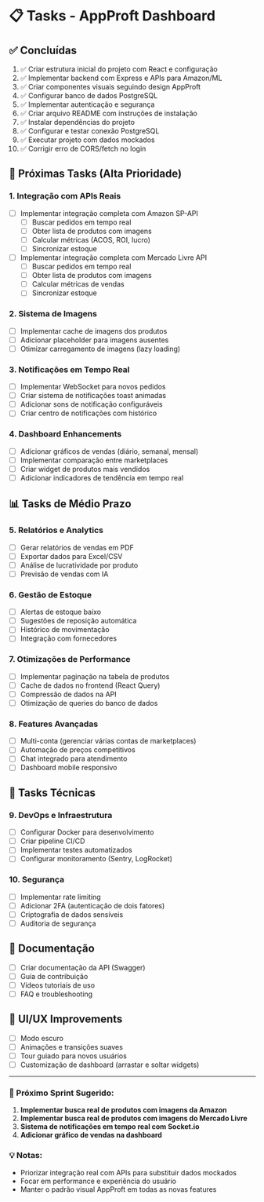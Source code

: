 # 📋 Tasks - AppProft Dashboard

## ✅ Concluídas

1. ✅ Criar estrutura inicial do projeto com React e configuração
2. ✅ Implementar backend com Express e APIs para Amazon/ML
3. ✅ Criar componentes visuais seguindo design AppProft
4. ✅ Configurar banco de dados PostgreSQL
5. ✅ Implementar autenticação e segurança
6. ✅ Criar arquivo README com instruções de instalação
7. ✅ Instalar dependências do projeto
8. ✅ Configurar e testar conexão PostgreSQL
9. ✅ Executar projeto com dados mockados
10. ✅ Corrigir erro de CORS/fetch no login

## 🚀 Próximas Tasks (Alta Prioridade)

### 1. Integração com APIs Reais
- [ ] Implementar integração completa com Amazon SP-API
  - [ ] Buscar pedidos em tempo real
  - [ ] Obter lista de produtos com imagens
  - [ ] Calcular métricas (ACOS, ROI, lucro)
  - [ ] Sincronizar estoque
- [ ] Implementar integração completa com Mercado Livre API
  - [ ] Buscar pedidos em tempo real
  - [ ] Obter lista de produtos com imagens
  - [ ] Calcular métricas de vendas
  - [ ] Sincronizar estoque

### 2. Sistema de Imagens
- [ ] Implementar cache de imagens dos produtos
- [ ] Adicionar placeholder para imagens ausentes
- [ ] Otimizar carregamento de imagens (lazy loading)

### 3. Notificações em Tempo Real
- [ ] Implementar WebSocket para novos pedidos
- [ ] Criar sistema de notificações toast animadas
- [ ] Adicionar sons de notificação configuráveis
- [ ] Criar centro de notificações com histórico

### 4. Dashboard Enhancements
- [ ] Adicionar gráficos de vendas (diário, semanal, mensal)
- [ ] Implementar comparação entre marketplaces
- [ ] Criar widget de produtos mais vendidos
- [ ] Adicionar indicadores de tendência em tempo real

## 📊 Tasks de Médio Prazo

### 5. Relatórios e Analytics
- [ ] Gerar relatórios de vendas em PDF
- [ ] Exportar dados para Excel/CSV
- [ ] Análise de lucratividade por produto
- [ ] Previsão de vendas com IA

### 6. Gestão de Estoque
- [ ] Alertas de estoque baixo
- [ ] Sugestões de reposição automática
- [ ] Histórico de movimentação
- [ ] Integração com fornecedores

### 7. Otimizações de Performance
- [ ] Implementar paginação na tabela de produtos
- [ ] Cache de dados no frontend (React Query)
- [ ] Compressão de dados na API
- [ ] Otimização de queries do banco de dados

### 8. Features Avançadas
- [ ] Multi-conta (gerenciar várias contas de marketplaces)
- [ ] Automação de preços competitivos
- [ ] Chat integrado para atendimento
- [ ] Dashboard mobile responsivo

## 🔧 Tasks Técnicas

### 9. DevOps e Infraestrutura
- [ ] Configurar Docker para desenvolvimento
- [ ] Criar pipeline CI/CD
- [ ] Implementar testes automatizados
- [ ] Configurar monitoramento (Sentry, LogRocket)

### 10. Segurança
- [ ] Implementar rate limiting
- [ ] Adicionar 2FA (autenticação de dois fatores)
- [ ] Criptografia de dados sensíveis
- [ ] Auditoria de segurança

## 📝 Documentação
- [ ] Criar documentação da API (Swagger)
- [ ] Guia de contribuição
- [ ] Vídeos tutoriais de uso
- [ ] FAQ e troubleshooting

## 🎨 UI/UX Improvements
- [ ] Modo escuro
- [ ] Animações e transições suaves
- [ ] Tour guiado para novos usuários
- [ ] Customização de dashboard (arrastar e soltar widgets)

---

### 🎯 Próximo Sprint Sugerido:
1. **Implementar busca real de produtos com imagens da Amazon**
2. **Implementar busca real de produtos com imagens do Mercado Livre**
3. **Sistema de notificações em tempo real com Socket.io**
4. **Adicionar gráfico de vendas na dashboard**

### 💡 Notas:
- Priorizar integração real com APIs para substituir dados mockados
- Focar em performance e experiência do usuário
- Manter o padrão visual AppProft em todas as novas features
